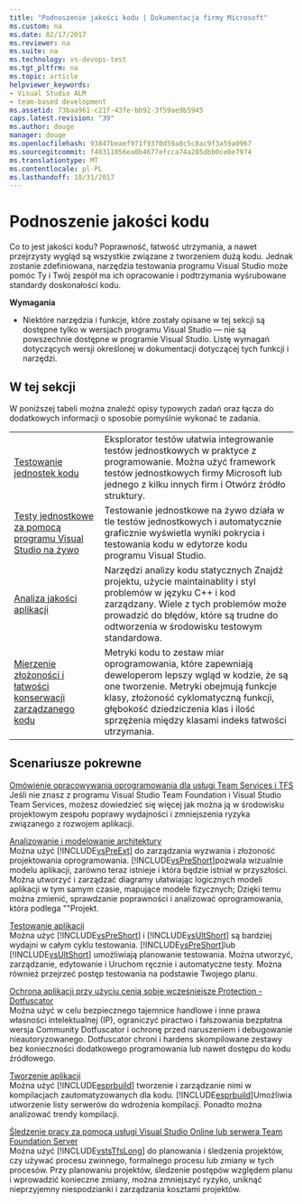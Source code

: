 ```yaml
---
title: "Podnoszenie jakości kodu | Dokumentacja firmy Microsoft"
ms.custom: na
ms.date: 02/17/2017
ms.reviewer: na
ms.suite: na
ms.technology: vs-devops-test
ms.tgt_pltfrm: na
ms.topic: article
helpviewer_keywords:
- Visual Studio ALM
- team-based development
ms.assetid: 73baa961-c21f-43fe-bb92-3f59ae9b5945
caps.latest.revision: "39"
ms.author: douge
manager: douge
ms.openlocfilehash: 93847beaef971f9370d59a8c5c8ac9f3a59a0967
ms.sourcegitcommit: f40311056ea0b4677efcca74a285dbb0ce0e7974
ms.translationtype: MT
ms.contentlocale: pl-PL
ms.lasthandoff: 10/31/2017
---
```

# <a name="improve-code-quality"></a>Podnoszenie jakości kodu
Co to jest jakości kodu? Poprawność, łatwość utrzymania, a nawet przejrzysty wygląd są wszystkie związane z tworzeniem dużą kodu. Jednak zostanie zdefiniowana, narzędzia testowania programu Visual Studio może pomóc Ty i Twój zespół ma ich opracowanie i podtrzymania wyśrubowane standardy doskonałości kodu.  
  
 **Wymagania**  
  
-   Niektóre narzędzia i funkcje, które zostały opisane w tej sekcji są dostępne tylko w wersjach programu Visual Studio — nie są powszechnie dostępne w programie Visual Studio. Listę wymagań dotyczących wersji określonej w dokumentacji dotyczącej tych funkcji i narzędzi.  
  
## <a name="in-this-section"></a>W tej sekcji  
 W poniższej tabeli można znaleźć opisy typowych zadań oraz łącza do dodatkowych informacji o sposobie pomyślnie wykonać te zadania.  
  
|||  
|-|-|  
|[Testowanie jednostek kodu](../test/unit-test-your-code.md)|Eksplorator testów ułatwia integrowanie testów jednostkowych w praktyce z programowanie. Można użyć framework testów jednostkowych firmy Microsoft lub jednego z kilku innych firm i Otwórz źródło struktury.|  
|[Testy jednostkowe za pomocą programu Visual Studio na żywo](../test/live-unit-testing.md)|Testowanie jednostkowe na żywo działa w tle testów jednostkowych i automatycznie graficznie wyświetla wyniki pokrycia i testowania kodu w edytorze kodu programu Visual Studio.|  
|[Analiza jakości aplikacji](../code-quality/analyzing-application-quality-by-using-code-analysis-tools.md)|Narzędzi analizy kodu statycznych Znajdź projektu, użycie maintainablity i styl problemów w języku C++ i kod zarządzany. Wiele z tych problemów może prowadzić do błędów, które są trudne do odtworzenia w środowisku testowym standardowa.|  
|[Mierzenie złożoności i łatwości konserwacji zarządzanego kodu](../code-quality/measuring-complexity-and-maintainability-of-managed-code.md)|Metryki kodu to zestaw miar oprogramowania, które zapewniają deweloperom lepszy wgląd w kodzie, że są one tworzenie. Metryki obejmują funkcje klasy, złożoność cyklomatyczną funkcji, głębokość dziedziczenia klas i ilość sprzężenia między klasami indeks łatwości utrzymania.|  
  
## <a name="related-scenarios"></a>Scenariusze pokrewne  
 [Omówienie opracowywania oprogramowania dla usługi Team Services i TFS](https://www.visualstudio.com/docs/devops-alm-overview)  
 Jeśli nie znasz z programu Visual Studio Team Foundation i Visual Studio Team Services, możesz dowiedzieć się więcej jak można ją w środowisku projektowym zespołu poprawy wydajności i zmniejszenia ryzyka związanego z rozwojem aplikacji.  
  
 [Analizowanie i modelowanie architektury](../modeling/analyze-and-model-your-architecture.md)  
 Można użyć [!INCLUDE[vsPreExt](../test/includes/vspreext_md.md)] do zarządzania wyzwania i złożoność projektowania oprogramowania. [!INCLUDE[vsPreShort](../test/includes/vspreshort_md.md)]pozwala wizualnie modelu aplikacji, zarówno teraz istnieje i która będzie istniał w przyszłości. Można utworzyć i zarządzać diagramy ułatwiając logicznych modeli aplikacji w tym samym czasie, mapujące modele fizycznych; Dzięki temu można zmienić, sprawdzanie poprawności i analizować oprogramowania, która podlega ""Projekt.  
  
 [Testowanie aplikacji](https://www.visualstudio.com/docs/test/overview)  
 Można użyć [!INCLUDE[vsPreShort](../test/includes/vspreshort_md.md)] i [!INCLUDE[vsUltShort](../test/includes/vsultshort_md.md)] są bardziej wydajni w całym cyklu testowania. [!INCLUDE[vsPreShort](../test/includes/vspreshort_md.md)]lub [!INCLUDE[vsUltShort](../test/includes/vsultshort_md.md)] umożliwiają planowanie testowania. Można utworzyć, zarządzanie, edytowanie i Uruchom ręcznie i automatyczne testy. Można również przejrzeć postęp testowania na podstawie Twojego planu.  
  
 [Ochrona aplikacji przy użyciu cenią sobie wcześniejsze Protection - Dotfuscator](../ide/dotfuscator/index.md)  
 Można użyć w celu bezpiecznego tajemnice handlowe i inne prawa własności intelektualnej (IP), ograniczyć piractwo i fałszowania bezpłatna wersja Community Dotfuscator i ochronę przed naruszeniem i debugowanie nieautoryzowanego.  Dotfuscator chroni i hardens skompilowane zestawy bez konieczności dodatkowego programowania lub nawet dostępu do kodu źródłowego.
  
 [Tworzenie aplikacji](https://www.visualstudio.com/docs/build/overview)  
 Można użyć [!INCLUDE[esprbuild](../test/includes/esprbuild_md.md)] tworzenie i zarządzanie nimi w kompilacjach zautomatyzowanych dla kodu. [!INCLUDE[esprbuild](../test/includes/esprbuild_md.md)]Umożliwia utworzenie listy serwerów do wdrożenia kompilacji. Ponadto można analizować trendy kompilacji.  
  
 [Śledzenie pracy za pomocą usługi Visual Studio Online lub serwera Team Foundation Server](https://www.visualstudio.com/docs/work/overview)  
 Można użyć [!INCLUDE[vstsTfsLong](../test/includes/vststfslong_md.md)] do planowania i śledzenia projektów, czy używać procesu zwinnego, formalnego procesu lub zmiany w tych procesów. Przy planowaniu projektów, śledzenie postępów względem planu i wprowadzić konieczne zmiany, można zmniejszyć ryzyko, uniknąć nieprzyjemny niespodzianki i zarządzania kosztami projektów.
